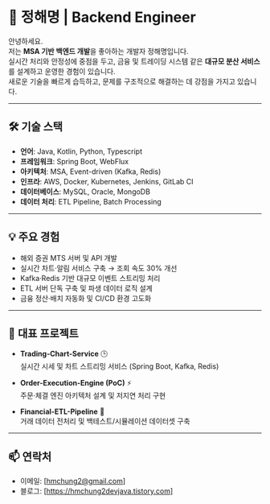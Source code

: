 # 👋 정해명 | Backend Engineer  

안녕하세요.  
저는 **MSA 기반 백엔드 개발**을 좋아하는 개발자 정해명입니다.  
실시간 처리와 안정성에 중점을 두고, 금융 및 트레이딩 시스템 같은 **대규모 분산 서비스**를 설계하고 운영한 경험이 있습니다.  
새로운 기술을 빠르게 습득하고, 문제를 구조적으로 해결하는 데 강점을 가지고 있습니다.  

---

## 🛠️ 기술 스택  

- **언어**: Java, Kotlin, Python, Typescript  
- **프레임워크**: Spring Boot, WebFlux
- **아키텍처**: MSA, Event-driven (Kafka, Redis)  
- **인프라**: AWS, Docker, Kubernetes, Jenkins, GitLab CI  
- **데이터베이스**: MySQL, Oracle, MongoDB  
- **데이터 처리**: ETL Pipeline, Batch Processing  

---

## 💡 주요 경험  

- 해외 증권 MTS 서버 및 API 개발  
- 실시간 차트·알림 서비스 구축 → 조회 속도 30% 개선  
- Kafka·Redis 기반 대규모 이벤트 스트리밍 처리  
- ETL 서버 단독 구축 및 파생 데이터 로직 설계  
- 금융 정산·배치 자동화 및 CI/CD 환경 고도화  

---

## 📌 대표 프로젝트  

- **Trading-Chart-Service** 🕒  
  실시간 시세 및 차트 스트리밍 서비스 (Spring Boot, Kafka, Redis)  

- **Order-Execution-Engine (PoC)** ⚡  
  주문·체결 엔진 아키텍처 설계 및 저지연 처리 구현  

- **Financial-ETL-Pipeline** 🔄  
  거래 데이터 전처리 및 백테스트/시뮬레이션 데이터셋 구축  

---

## 📫 연락처  

- 이메일: [hmchung2@gmail.com] 
- 블로그: [https://hmchung2devjava.tistory.com]  
